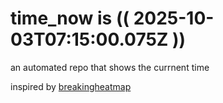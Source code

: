 # time_now is (( 2025-10-03T07:15:00.075Z ))

an automated repo that shows the currnent time

inspired by [breakingheatmap](https://github.com/breakingheatmap/breakingheatmap)